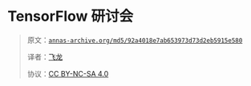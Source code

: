 # TensorFlow 研讨会

> 原文：[`annas-archive.org/md5/92a4018e7ab653973d73d2eb5915e580`](https://annas-archive.org/md5/92a4018e7ab653973d73d2eb5915e580)
> 
> 译者：[飞龙](https://github.com/wizardforcel)
> 
> 协议：[CC BY-NC-SA 4.0](http://creativecommons.org/licenses/by-nc-sa/4.0/)